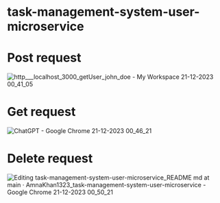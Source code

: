 # task-management-system-user-microservice

# Post request

![http___localhost_3000_getUser_john_doe - My Workspace 21-12-2023 00_41_05](https://github.com/AmnaKhan1323/task-management-system-user-microservice/assets/92085936/8d7704c8-dc7c-4efd-bdb3-43858c108da4)

# Get request

![ChatGPT - Google Chrome 21-12-2023 00_46_21](https://github.com/AmnaKhan1323/task-management-system-user-microservice/assets/92085936/6ab76af6-4b50-4a1a-a5c5-5898c39e4263)

# Delete request 

![Editing task-management-system-user-microservice_README md at main · AmnaKhan1323_task-management-system-user-microservice - Google Chrome 21-12-2023 00_50_21](https://github.com/AmnaKhan1323/task-management-system-user-microservice/assets/92085936/f4224492-d9f1-45fc-98fe-c0d6e1989a30)
